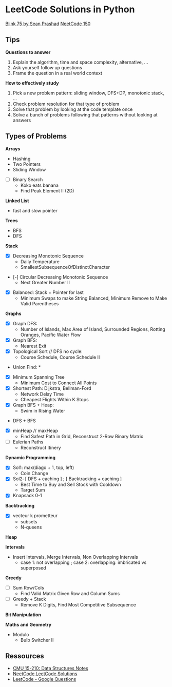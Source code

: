 # LeetCode Solutions in Python

[Blink 75 by Sean Prashad](https://seanprashad.com/leetcode-patterns/)
[NeetCode 150](https://neetcode.io/practice)

## Tips

**Questions to answer**

1. Explain the algorithm, time and space complexity, alternative, ...
2. Ask yourself follow up questions
3. Frame the question in a real world context

**How to effectively study**

1. Pick a new problem pattern: sliding window, DFS+DP, monotonic stack, ...
2. Check problem resolution for that type of problem
3. Solve that problem by looking at the code template once
4. Solve a bunch of problems following that patterns without looking at answers


## Types of Problems

**Arrays**

- Hashing
- Two Pointers
- Sliding Window
- [ ] Binary Search
    * Koko eats banana
    * Find Peak Element II (2D)


**Linked List**

- fast and slow pointer


**Trees**

- BFS
- DFS


**Stack**

- [X] Decreasing Monotonic Sequence
    * Daily Temperature
    * SmallestSubsequenceOfDistinctCharacter
- [-] Circular Decreasing Monotonic Sequence
    * Next Greater Number II
- [X] Balanced: Stack + Pointer for last
    * Minimum Swaps to make String Balanced, Minimum Remove to Make Valid Parentheses



**Graphs**

- [X] Graph DFS:
    * Number of Islands, Max Area of Island, Surrounded Regions, Rotting Oranges, Pacific Water Flow
- [X] Graph BFS:
    * Nearest Exit
- [X] Topological Sort // DFS no cycle:
    * Course Schedule, Course Schedule II
- Union Find:
    * 
- [X] Minimum Spanning Tree
    * Minimum Cost to Connect All Points
- [X] Shortest Path: Dijkstra, Bellman-Ford
    * Network Delay Time
    * Cheapest Flights Within K Stops
- [X] Graph BFS + Heap:
    * Swim in Rising Water
- DFS + BFS
- [X] minHeap // maxHeap
    * Find Safest Path in Grid, Reconstruct 2-Row Binary Matrix
- [ ] Eulerian Paths
    * Reconstruct Itinery

**Dynamic Programming**

- [X] Sol1: max(diago + 1, top, left)
    * Coin Change
- [X] Sol2: [ DFS + caching ] ; [ Backtracking + caching ]
    * Best Time to Buy and Sell Stock with Cooldown
    * Target Sum
- [X] Knapsack 0-1

**Backtracking**

- [X] vecteur k prometteur
    * subsets
    * N-queens


**Heap**


**Intervals**

- Insert Intervals, Merge Intervals, Non Overlapping Intervals
    * case 1: not overlapping ; case 2: overlapping: imbricated vs superposed

**Greedy**

- [ ] Sum Row/Cols
    * Find Valid Matrix Given Row and Column Sums
- [ ] Greedy + Stack
    * Remove K Digits, Find Most Competitive Subsequence

**Bit Manipulation**


**Maths and Geometry**

- Modulo
    * Bulb Switcher II


## Ressources

- [CMU 15-210: Data Structures Notes](http://www.cs.cmu.edu/afs/cs/academic/class/15210-s15/www/lectures/)
- [NeetCode LeetCode Solutions](https://github.com/neetcode-gh/leetcode/tree/main/python)
- [LeetCode - Google Questions](https://leetcode.com/discuss/interview-question/971009/List-of-2020-interview-question-for-Google)

